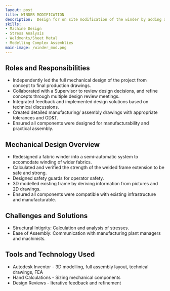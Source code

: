 ```yaml
---
layout: post
title: WINDER MODIFICATION
description:  Design for on site modification of the winder by adding a welded assembly to increase width by 2 feet.
skills: 
- Machine Design
- Stress Analysis
- Weldments/Sheet Metal
- Modelling Complex Assemblies
main-image: /winder_mod.png
---
```

## Roles and Responsibilities
- Independently led the full mechanical design of the project from concept to final production drawings.
- Collaborated with a Supervisor to review design decisions, and refine concepts through multiple design review meetings.
- Integrated feedback and implemented design solutions based on technical discussions.
- Created detailed manufacturing/ assembly drawings with appropriate tolerances and GD&T.
- Ensured all components were designed for manufacturability and practical assembly.

## Mechanical Design Overview
- Redesigned a fabric winder into a semi-automatic system to accomodate winding of wider fabrics.
- Calculated and verified the strength of the welded frame extension to be safe and strong. 
- Designed safety guards for operator safety.
- 3D modelled existing frame by deriving information from pictures and 2D drawings.
- Ensured all components were compatible with existing infrastructure and manufacturable.

## Challenges and Solutions
- Structural Intigrity: Calculation and analysis of stresses.
- Ease of Assembly: Communication with manufacturing plant managers and machinists.

## Tools and Technology Used
- Autodesk Inventor - 3D modelling, full assembly layout, technical drawings, FEA
- Hand Calculations - Sizing mechanical components
- Design Reviews - Iterative feedback and refinement
